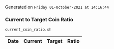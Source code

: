 Generated on `Friday 01-October-2021 at 14:16:44`

### Current to Target Coin Ratio
`current_coin_ratio.sh`

Date|Current|Target|Ratio
---|---|---|---
